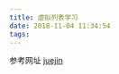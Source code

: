 ```yaml
---
title: 虚拟列表学习
date: 2018-11-04 11:34:54
tags:
---
```



参考网址 [juejin](https://juejin.im/post/5db684ddf265da4d495c40e5#heading-3)